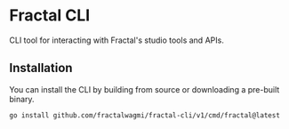 # Fractal CLI

CLI tool for interacting with Fractal's studio tools and APIs.

## Installation

You can install the CLI by building from source or downloading a pre-built binary.

```bash
go install github.com/fractalwagmi/fractal-cli/v1/cmd/fractal@latest
```
